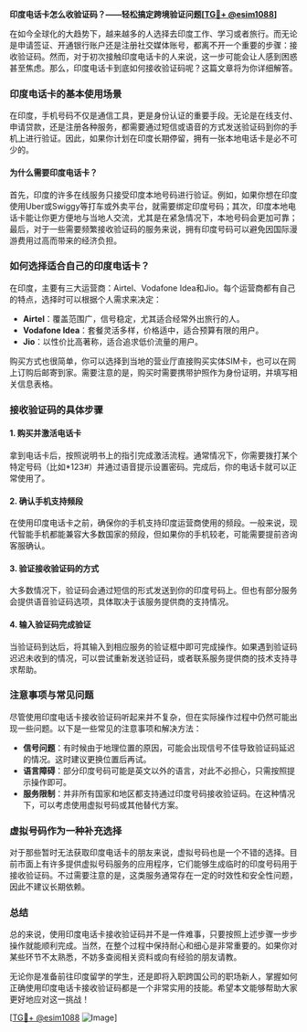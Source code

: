 **印度电话卡怎么收验证码？——轻松搞定跨境验证问题[[TG💪+ @esim1088](https://t.me/s/esim1088)]**

在如今全球化的大趋势下，越来越多的人选择去印度工作、学习或者旅行。而无论是申请签证、开通银行账户还是注册社交媒体账号，都离不开一个重要的步骤：接收验证码。然而，对于初次接触印度电话卡的人来说，这一步可能会让人感到困惑甚至焦虑。那么，印度电话卡到底如何接收验证码呢？这篇文章将为你详细解答。

### 印度电话卡的基本使用场景

在印度，手机号码不仅是通信工具，更是身份认证的重要手段。无论是在线支付、申请贷款，还是注册各种服务，都需要通过短信或语音的方式发送验证码到你的手机上进行验证。因此，如果你计划在印度长期停留，拥有一张本地电话卡是必不可少的。

#### 为什么需要印度电话卡？

首先，印度的许多在线服务只接受印度本地号码进行验证。例如，如果你想在印度使用Uber或Swiggy等打车或外卖平台，就需要绑定印度号码；其次，印度本地电话卡能让你更方便地与当地人交流，尤其是在紧急情况下，本地号码会更加可靠；最后，对于一些需要频繁接收验证码的服务来说，拥有印度号码可以避免因国际漫游费用过高而带来的经济负担。

### 如何选择适合自己的印度电话卡？

在印度，主要有三大运营商：Airtel、Vodafone Idea和Jio。每个运营商都有自己的特点，选择时可以根据个人需求来决定：

- **Airtel**：覆盖范围广，信号稳定，尤其适合经常外出旅行的人。
- **Vodafone Idea**：套餐灵活多样，价格适中，适合预算有限的用户。
- **Jio**：以性价比高著称，适合追求低价流量的用户。

购买方式也很简单，你可以选择到当地的营业厅直接购买实体SIM卡，也可以在网上订购后邮寄到家。需要注意的是，购买时需要携带护照作为身份证明，并填写相关信息表格。

### 接收验证码的具体步骤

#### 1. 购买并激活电话卡

拿到电话卡后，按照说明书上的指引完成激活流程。通常情况下，你需要拨打某个特定号码（比如*123#）并通过语音提示设置密码。完成后，你的电话卡就可以正常使用了。

#### 2. 确认手机支持频段

在使用印度电话卡之前，确保你的手机支持印度运营商使用的频段。一般来说，现代智能手机都能兼容大多数国家的频段，但如果你的手机较老，可能需要提前咨询客服确认。

#### 3. 验证接收验证码的方式

大多数情况下，验证码会通过短信的形式发送到你的印度号码上。但也有部分服务会提供语音验证码选项，具体取决于该服务提供商的支持情况。

#### 4. 输入验证码完成验证

当验证码到达后，将其输入到相应服务的验证框中即可完成操作。如果遇到验证码迟迟未收到的情况，可以尝试重新发送验证码，或者联系服务提供商的技术支持寻求帮助。

### 注意事项与常见问题

尽管使用印度电话卡接收验证码听起来并不复杂，但在实际操作过程中仍然可能出现一些问题。以下是一些常见的注意事项和解决方法：

- **信号问题**：有时候由于地理位置的原因，可能会出现信号不佳导致验证码延迟的情况。这时建议更换位置后再试。
- **语言障碍**：部分印度号码可能是英文以外的语言，对此不必担心，只需按照提示操作即可。
- **服务限制**：并非所有国家和地区都支持通过印度号码接收验证码。在这种情况下，可以考虑使用虚拟号码或其他替代方案。

### 虚拟号码作为一种补充选择

对于那些暂时无法获取印度电话卡的朋友来说，虚拟号码也是一个不错的选择。目前市面上有许多提供虚拟号码服务的应用程序，它们能够生成临时的印度号码用于接收验证码。不过需要注意的是，这类服务通常存在一定的时效性和安全性问题，因此不建议长期依赖。

### 总结

总的来说，使用印度电话卡接收验证码并不是一件难事，只要按照上述步骤一步步操作就能顺利完成。当然，在整个过程中保持耐心和细心是非常重要的。如果你对某些环节不太熟悉，不妨多查阅相关资料或向有经验的朋友请教。

无论你是准备前往印度留学的学生，还是即将入职跨国公司的职场新人，掌握如何正确使用印度电话卡接收验证码都是一个非常实用的技能。希望本文能够帮助大家更好地应对这一挑战！

[[TG💪+ @esim1088](https://t.me/s/esim1088) ![Image](https://i.postimg.cc/4NQfJmqS/Snipaste-2025-05-13-00-14-12.png)]